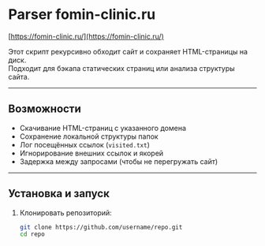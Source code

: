 # Parser fomin-clinic.ru
[https://fomin-clinic.ru/](https://fomin-clinic.ru/)

Этот скрипт рекурсивно обходит сайт и сохраняет HTML-страницы на диск.  
Подходит для бэкапа статических страниц или анализа структуры сайта.

---

## Возможности
- Скачивание HTML-страниц с указанного домена  
- Сохранение локальной структуры папок  
- Лог посещённых ссылок (`visited.txt`)  
- Игнорирование внешних ссылок и якорей  
- Задержка между запросами (чтобы не перегружать сайт)  

---

## Установка и запуск

1. Клонировать репозиторий:
   ```bash
   git clone https://github.com/username/repo.git
   cd repo
